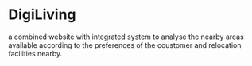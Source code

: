 # DigiLiving
a combined website with integrated system to analyse the nearby areas available according to the preferences of the coustomer and relocation facilities nearby.
